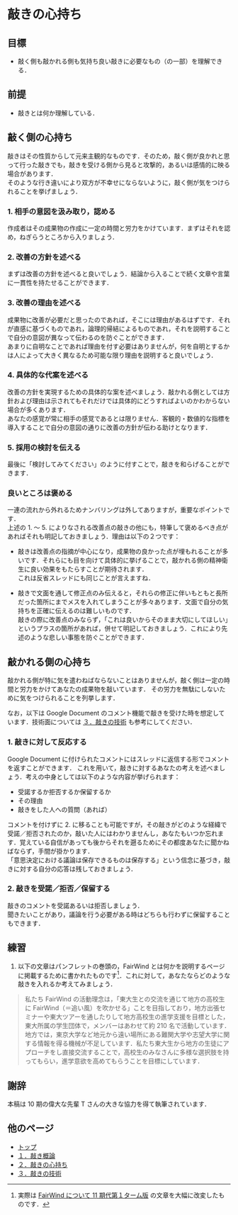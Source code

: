 # 敲きの心持ち

## 目標

- 敲く側も敲かれる側も気持ち良い敲きに必要なもの（の一部）を理解できる．

## 前提

- 敲きとは何か理解している．

## 敲く側の心持ち

敲きはその性質からして元来主観的なものです．そのため，敲く側が良かれと思って行った敲きでも，敲きを受ける側から見ると攻撃的，あるいは感情的に映る場合があります．  
そのような行き違いにより双方が不幸せにならないように，敲く側が気をつけられることを挙げましょう．

### 1. 相手の意図を汲み取り，認める

作成者はその成果物の作成に一定の時間と労力をかけています．まずはそれを認め，ねぎらうところから入りましょう．

### 2. 改善の方針を述べる

まずは改善の方針を述べると良いでしょう．結論から入ることで続く文章や言葉に一貫性を持たせることができます．

### 3. 改善の理由を述べる

成果物に改善が必要だと思ったのであれば，そこには理由があるはずです．それが直感に基づくものであれ，論理的帰結によるものであれ，それを説明することで自分の意図が異なって伝わるのを防ぐことができます．  
あまりに自明なことであれば理由を付す必要はありませんが，何を自明とするかは人によって大きく異なるため可能な限り理由を説明すると良いでしょう．

### 4. 具体的な代案を述べる

改善の方針を実現するための具体的な案を述べましょう．敲かれる側としては方針および理由は示されてもそれだけでは具体的にどうすればよいのかわからない場合が多くあります．  
あなたの感覚が常に相手の感覚であるとは限りません．客観的・数値的な指標を導入することで自分の意図の通りに改善の方針が伝わる助けとなります．

### 5. 採用の検討を伝える

最後に「検討してみてください」のように付すことで，敲きを和らげることができます．

### 良いところは褒める

一連の流れから外れるためナンバリングは外してありますが，重要なポイントです．  
上述の 1. 〜 5. によりなされる改善点の敲きの他にも，特筆して褒めるべき点があればそれも明記しておきましょう．理由は以下の２つです：

- 敲きは改善点の指摘が中心になり，成果物の良かった点が埋もれることが多いです．それらにも目を向けて具体的に挙げることで，敲かれる側の精神衛生に良い効果をもたらすことが期待されます．  
これは反省スレッドにも同じことが言えますね．

- 敲きで文面を通して修正点のみ伝えると，それらの修正に伴いもともと長所だった箇所にまでメスを入れてしまうことが多々あります．文面で自分の気持ちを正確に伝えるのは難しいものです．  
敲きの際に改善点のみならず，「これは良いからそのまま大切にしてほしい」というプラスの箇所があれば，併せて明記しておきましょう．これにより先述のような悲しい事態を防ぐことができます．

## 敲かれる側の心持ち

敲かれる側が特に気を遣わねばならないことはありませんが，敲く側は一定の時間と労力をかけてあなたの成果物を敲いています．
その労力を無駄にしないために気をつけられることを列挙します．

なお，以下は Google Document のコメント機能で敲きを受けた時を想定しています．技術面については [３．敲きの技術](../technique/README.md) も参考にしてください．

### 1. 敲きに対して反応する

Google Document に付けられたコメントにはスレッドに返信する形でコメントを返すことができます．
これを用いて，敲きに対するあなたの考えを述べましょう．考えの中身としては以下のような内容が挙げられます：

- 受諾するか拒否するか保留するか
- その理由
- 敲きをした人への質問（あれば）

コメントを付けずに 2. に移ることも可能ですが，その敲きがどのような経緯で受諾／拒否されたのか，敲いた人にはわかりませんし，あなたもいつか忘れます．覚えている自信があっても後からそれを遡るためにその都度あなたに聞かねばならず，手間が掛かります．  
「意思決定における議論は保存できるものは保存する」という信念に基づき，敲きに対する自分の応答は残しておきましょう．

### 2. 敲きを受諾／拒否／保留する

敲きのコメントを受諾あるいは拒否しましょう．  
聞きたいことがあり，議論を行う必要がある時はどちらも行わずに保留することもできます．

## 練習

1. 以下の文章はパンフレットの巻頭の，FairWind とは何かを説明するページに掲載するために書かれたものです[^1]．これに対して，あなたならどのような敲きを入れるか考えてみましょう．

> 私たち FairWind の活動理念は，「東大生との交流を通じて地方の高校生に FairWind（＝追い風）を吹かせる」ことを目指しており，地方出張セミナーや東大ツアーを通したりして地方高校生の進学支援を目標とした，東大所属の学生団体で，メンバーはあわせて約 210 名で活動しています．  
> 地方では，東京大学など地元から遠い場所にある難関大学や志望大学に関する情報を得る機械が不足しています．私たち東大生から地方の生徒にアプローチをし直接交流することで，高校生のみなさんに多様な選択肢を持ってもらい，進学意欲を高めてもらうことを目標にしています．

## 謝辞

本稿は 10 期の偉大な先輩 T さんの大きな協力を得て執筆されています．

## 他のページ

- [トップ](../README.md)
- [１．敲き概論](../intro/README.md)
- [２．敲きの心持ち](../spirit/README.md)
- [３．敲きの技術](../technique/README.md)

[^1]: 実際は [FairWind について 11 期代第１ターム版](https://fairwind-storage-6.s3.amazonaws.com/media/wiki/attachments/639/FairWindについて11期代第1ターム版.pdf) の文章を大幅に改変したものです．
